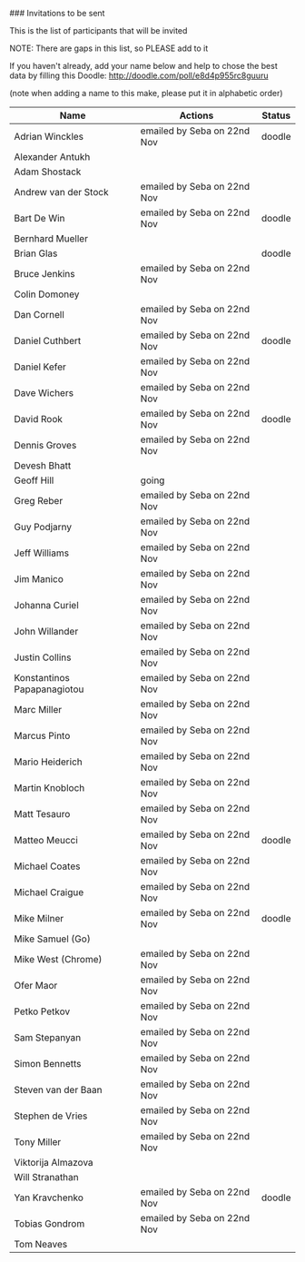 ### Invitations to be sent

This is the list of participants that will be invited

NOTE: There are gaps in this list, so PLEASE add to it

If you haven't already, add your name below and help to chose the best data by filling this Doodle: http://doodle.com/poll/e8d4p955rc8guuru

(note when adding a name to this make, please put it in alphabetic order)

| Name | Actions | Status |
|------|---------|--------|
| Adrian Winckles       | emailed by Seba on 22nd Nov | doodle |
| Alexander Antukh      | |
| Adam Shostack         | |
| Andrew van der Stock  | emailed by Seba on 22nd Nov |
| Bart De Win           | emailed by Seba on 22nd Nov | doodle |
| Bernhard Mueller      | |
| Brian Glas            | | doodle |
| Bruce Jenkins         | emailed by Seba on 22nd Nov |
| Colin Domoney         | |
| Dan Cornell           | emailed by Seba on 22nd Nov |
| Daniel Cuthbert       | emailed by Seba on 22nd Nov | doodle |
| Daniel Kefer          | emailed by Seba on 22nd Nov |
| Dave Wichers          | emailed by Seba on 22nd Nov |
| David Rook            | emailed by Seba on 22nd Nov | doodle |
| Dennis Groves         | emailed by Seba on 22nd Nov |
| Devesh Bhatt          | |
| Geoff Hill            | going |
| Greg Reber            | emailed by Seba on 22nd Nov |
| Guy Podjarny          | emailed by Seba on 22nd Nov |
| Jeff Williams         | emailed by Seba on 22nd Nov |
| Jim Manico            | emailed by Seba on 22nd Nov |
| Johanna Curiel        | emailed by Seba on 22nd Nov |
| John Willander        | emailed by Seba on 22nd Nov |
| Justin Collins        | emailed by Seba on 22nd Nov |
| Konstantinos Papapanagiotou | emailed by Seba on 22nd Nov |
| Marc Miller           | emailed by Seba on 22nd Nov |
| Marcus Pinto          | emailed by Seba on 22nd Nov |
| Mario Heiderich       | emailed by Seba on 22nd Nov |
| Martin Knobloch       | emailed by Seba on 22nd Nov |
| Matt Tesauro          | emailed by Seba on 22nd Nov |
| Matteo Meucci         | emailed by Seba on 22nd Nov |  doodle |
| Michael Coates        | emailed by Seba on 22nd Nov |
| Michael Craigue       | emailed by Seba on 22nd Nov |
| Mike Milner           | emailed by Seba on 22nd Nov |  doodle |
| Mike Samuel (Go)      | |
| Mike West (Chrome)    | emailed by Seba on 22nd Nov |
| Ofer Maor             | emailed by Seba on 22nd Nov |
| Petko Petkov          | emailed by Seba on 22nd Nov |
| Sam Stepanyan         | emailed by Seba on 22nd Nov |
| Simon Bennetts        | emailed by Seba on 22nd Nov |
| Steven van der Baan   | emailed by Seba on 22nd Nov |
| Stephen de Vries      | emailed by Seba on 22nd Nov |
| Tony Miller           | emailed by Seba on 22nd Nov |
| Viktorija Almazova    | |
| Will Stranathan       | |
| Yan Kravchenko        | emailed by Seba on 22nd Nov |  doodle |
| Tobias Gondrom        | emailed by Seba on 22nd Nov |
| Tom Neaves            | |
